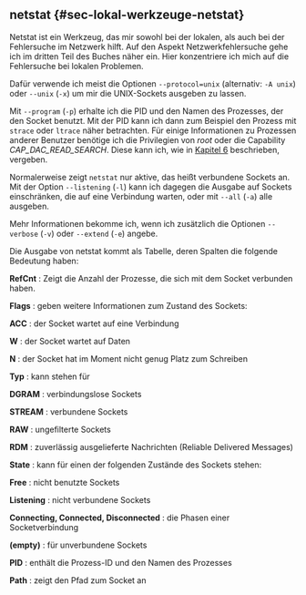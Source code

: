 
## netstat {#sec-lokal-werkzeuge-netstat}

Netstat ist ein Werkzeug, das mir sowohl bei der lokalen, als auch bei der
Fehlersuche im Netzwerk hilft.
Auf den Aspekt Netzwerkfehlersuche gehe ich im dritten Teil des Buches
näher ein.
Hier konzentriere ich mich auf die Fehlersuche bei lokalen Problemen.

Dafür verwende ich meist die Optionen `--protocol=unix`
(alternativ: `-A unix`) oder `--unix` (`-x`) um mir die
UNIX-Sockets ausgeben zu lassen.

Mit `--program` (`-p`) erhalte ich die PID und den Namen des
Prozesses, der den Socket benutzt.
Mit der PID kann ich dann zum Beispiel den Prozess mit `strace` oder
`ltrace` näher betrachten.
Für einige Informationen zu Prozessen anderer Benutzer benötige ich die
Privilegien von *root* oder die Capability *CAP_DAC_READ_SEARCH*.
Diese kann ich, wie in [Kapitel 6](#ch06-rechte-posix-cap) beschrieben,
vergeben.

Normalerweise zeigt `netstat` nur aktive, das heißt verbundene Sockets an.
Mit der Option `--listening` (`-l`) kann ich dagegen die Ausgabe auf Sockets
einschränken, die auf eine Verbindung warten, oder mit `--all` (`-a`)
alle ausgeben.

Mehr Informationen bekomme ich, wenn ich zusätzlich die Optionen
`--verbose` (`-v`) oder `--extend` (`-e`) angebe.

Die Ausgabe von netstat kommt als Tabelle, deren Spalten die folgende
Bedeutung haben:

**RefCnt**
: Zeigt die Anzahl der Prozesse, die sich mit dem Socket verbunden haben.

**Flags**
: geben weitere Informationen zum Zustand des Sockets:

  **ACC**
  : der Socket wartet auf eine Verbindung

  **W**
  : der Socket wartet auf Daten

  **N**
  : der Socket hat im Moment nicht genug Platz zum Schreiben

**Typ**
: kann stehen für

  **DGRAM**
  : verbindungslose Sockets

  **STREAM**
  : verbundene Sockets

  **RAW**
  : ungefilterte Sockets

  **RDM**
  : zuverlässig ausgelieferte Nachrichten (Reliable
    Delivered Messages)

**State**
: kann für einen der folgenden Zustände des Sockets stehen:

  **Free**
  : nicht benutzte Sockets

  **Listening**
  : nicht verbundene Sockets

  **Connecting, Connected, Disconnected**
  : die Phasen einer Socketverbindung

  **(empty)**
  : für unverbundene Sockets

**PID**
: enthält die Prozess-ID und den Namen des Prozesses

**Path**
: zeigt den Pfad zum Socket an

